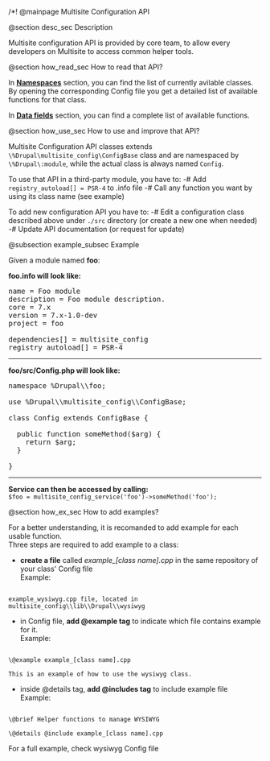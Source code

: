 /*! @mainpage Multisite Configuration API

@section desc_sec Description

Multisite configuration API is provided by core team, to allow every developers on Multisite to access common helper tools.

@section how_read_sec How to read that API?

In <a href="namespaces.html"><strong>Namespaces</strong></a> section, you can find the list of currently avilable classes. By opening the corresponding Config file you get a detailed list of available functions for that class.

In <a href="functions.html"><strong>Data fields</strong></a> section, you can find a complete list of available functions.

@section how_use_sec How to use and improve that API?

Multisite Configuration API classes extends <code>\\%Drupal\\multisite_config\\ConfigBase</code> class and are namespaced by <code>\\%Drupal\\:module</code>, while the actual class is always named <code>Config</code>.

To use that API in a third-party module, you have to:
-# Add <code>registry_autoload[] = PSR-4</code> to .info file
-# Call any function you want by using its class name (see example)

To add new configuration API you have to:
-# Edit a configuration class described above under <code>./src</code> directory (or create a new one when needed)
-# Update API documentation (or request for update)

@subsection example_subsec Example

Given a module named <strong>foo</strong>:

<strong>foo.info will look like:</strong>

<pre>
name = Foo module
description = Foo module description.
core = 7.x
version = 7.x-1.0-dev
project = foo

dependencies[] = multisite_config
registry_autoload[] = PSR-4
</pre>
<hr>
<strong>foo/src/Config.php will look like:</strong>

<pre>
namespace %Drupal\\foo;

use %Drupal\\multisite_config\\ConfigBase;

class Config extends ConfigBase {

  public function someMethod($arg) {
    return $arg;
  }

}
</pre>
<hr>
<strong>Service can then be accessed by calling:</strong>

<code>
$foo = multisite_config_service('foo')->someMethod('foo');
</code>

@section how_ex_sec How to add examples?

For a better understanding, it is recomanded to add example for each usable function.<br>
Three steps are required to add example to a class:
- <strong>create a file</strong> called <em>example_[class name].cpp</em> in the same repository of your class' Config file<br>
Example:<br>
<code>
example_wysiwyg.cpp file, located in multisite_config\\lib\\Drupal\\wysiwyg
</code>

- in Config file, <strong>add \@example tag</strong> to indicate which file contains example for it.<br>
Example:<br>
<code>
\@example example_[class name].cpp<br>
This is an example of how to use the wysiwyg class.
</code>

- inside \@details tag, <strong>add \@includes tag</strong> to include example file<br>
Example:<br>
<code>
\@brief Helper functions to manage WYSIWYG<br>
\@details @include example_[class name].cpp
</code>

For a full example, check wysiwyg Config file
